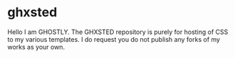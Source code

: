 # ghxsted

Hello I am GHOSTLY. The GHXSTED repository is purely for hosting of CSS to my various templates. I do request you do not publish any forks of my works as your own.
